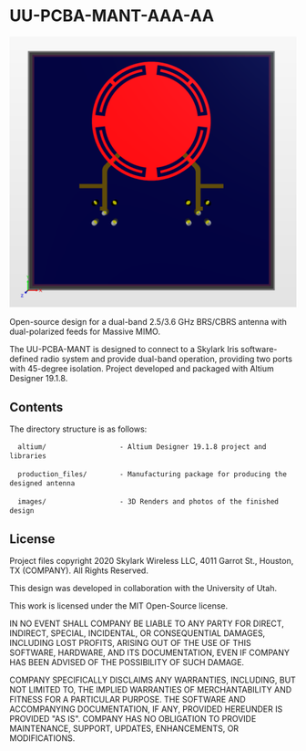 # UU-PCBA-MANT-AAA-AA

![UU-PCBA-MANT Antenna Revision AA](/UU-PCBA-MANT/images/UU-PCBA-MANT-AAA-AA.PNG)

Open-source design for a dual-band 2.5/3.6 GHz BRS/CBRS antenna with dual-polarized feeds for Massive MIMO.

The UU-PCBA-MANT is designed to connect to a Skylark Iris software-defined radio system and provide dual-band operation, providing two ports with 45-degree isolation. Project developed and packaged with Altium Designer 19.1.8.

## Contents


The directory structure is as follows:
         
      altium/                  - Altium Designer 19.1.8 project and libraries

      production_files/        - Manufacturing package for producing the designed antenna
	  
	  images/                  - 3D Renders and photos of the finished design

## License

Project files copyright 2020 Skylark Wireless LLC, 4011 Garrot St., Houston, TX (COMPANY). All Rights Reserved.

This design was developed in collaboration with the University of Utah.

This work is licensed under the MIT Open-Source license. 

IN NO EVENT SHALL COMPANY BE LIABLE TO ANY PARTY FOR DIRECT, INDIRECT, SPECIAL, INCIDENTAL, OR CONSEQUENTIAL DAMAGES, INCLUDING LOST PROFITS, ARISING OUT OF THE USE OF THIS SOFTWARE, HARDWARE, AND ITS DOCUMENTATION, EVEN IF COMPANY HAS BEEN ADVISED OF THE POSSIBILITY OF SUCH DAMAGE.

COMPANY SPECIFICALLY DISCLAIMS ANY WARRANTIES, INCLUDING, BUT NOT LIMITED TO, THE IMPLIED WARRANTIES OF MERCHANTABILITY AND FITNESS FOR A PARTICULAR PURPOSE. THE SOFTWARE AND ACCOMPANYING DOCUMENTATION, IF ANY, PROVIDED HEREUNDER IS PROVIDED "AS IS". COMPANY HAS NO OBLIGATION TO PROVIDE MAINTENANCE, SUPPORT, UPDATES, ENHANCEMENTS, OR MODIFICATIONS.
